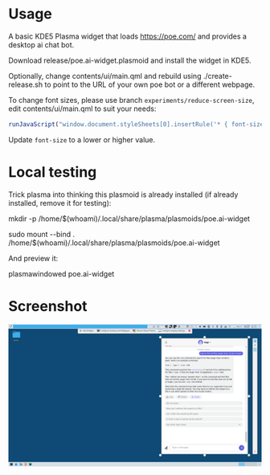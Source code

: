 # Usage

A basic KDE5 Plasma widget that loads https://poe.com/ and provides a desktop ai chat bot.

Download release/poe.ai-widget.plasmoid and install the widget in KDE5.

Optionally, change contents/ui/main.qml and rebuild using ./create-release.sh to point to the URL of your own poe bot or a different webpage.

To change font sizes, please use branch ```experiments/reduce-screen-size```, edit contents/ui/main.qml to suit your needs:

```javascript
runJavaScript("window.document.styleSheets[0].insertRule('* { font-size: 90%; }', 0);")
```

Update ```font-size``` to a lower or higher value.

# Local testing

Trick plasma into thinking this plasmoid is already installed (if already installed, remove it for testing):

mkdir -p /home/$(whoami)/.local/share/plasma/plasmoids/poe.ai-widget

sudo mount --bind . /home/$(whoami)/.local/share/plasma/plasmoids/poe.ai-widget

And preview it:

plasmawindowed poe.ai-widget

# Screenshot

![Alt text](screenshot.png "")



